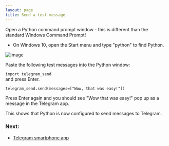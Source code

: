 ```yaml
---
layout: page
title: Send a test message
---
```


Open a Python command prompt window - this is different than the standard Windows Command Prompt!
- On Windows 10, open the Start menu and type "python" to find Python. <br>

![image](https://user-images.githubusercontent.com/27331078/128942559-518b9c17-d23d-4ab0-9880-424da601d461.png)

Paste the following test messages into the Python window:

`import telegram_send`
<br>
and press Enter.

`telegram_send.send(messages=["Wow, that was easy!"])`

Press Enter again and you should see "Wow that was easy!" pop up as a message in the Telegram app.

This shows that Python is now configured to send messages to Telegram.

### Next:
- [Telegram smartphone app](telegram_app.html)
